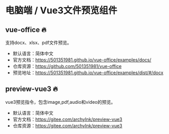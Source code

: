 # 电脑端 / Vue3文件预览组件

## vue-office 🔥

 支持docx、xlsx、pdf文件预览。

- 默认语言：简体中文
- 官方文档：https://501351981.github.io/vue-office/examples/docs/
- 仓库资源：https://github.com/501351981/vue-office
- 预览地址：https://501351981.github.io/vue-office/examples/dist/#/docx

##  preview-vue3 🔥

vue3预览指令，包含image,pdf,audio和video的预览。

- 默认语言：简体中文
- 官方文档：https://gitee.com/archyInk/preview-vue3
- 仓库资源：https://gitee.com/archyInk/preview-vue3